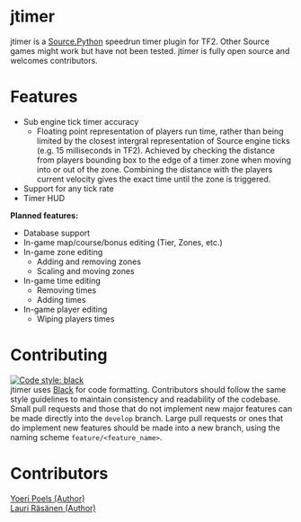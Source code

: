 # jtimer
jtimer is a [Source.Python](https://github.com/Source-Python-Dev-Team/Source.Python) speedrun timer plugin for TF2. Other Source games might work but have not been tested. jtimer is fully open source and welcomes contributors.

# Features
  - Sub engine tick timer accuracy
    - Floating point representation of players run time, rather than being limited by the closest intergral representation of Source engine ticks (e.g. 15 milliseconds in TF2). Achieved by checking the distance from players bounding box to the edge of a timer zone when moving into or out of the zone. Combining the distance with the players current velocity gives the exact time until the zone is triggered. 
  - Support for any tick rate
  - Timer HUD
  
**Planned features:**
  - Database support
  - In-game map/course/bonus editing (Tier, Zones, etc.)
  - In-game zone editing
    - Adding and removing zones
    - Scaling and moving zones
  - In-game time editing
    - Removing times
    - Adding times
  - In-game player editing
    - Wiping players times  

# Contributing
[![Code style: black](https://img.shields.io/badge/code%20style-black-000000.svg)](https://github.com/ambv/black)  
jtimer uses [Black](https://github.com/ambv/black) for code formatting. Contributors should follow the same style guidelines to maintain consistency and readability of the codebase. Small pull requests and those that do not implement new major features can be made directly into the `develop` branch. Large pull requests or ones that do implement new features should be made into a new branch, using the naming scheme `feature/<feature_name>`.

# Contributors
[Yoeri Poels (Author)](https://github.com/yoeripoels)  
[Lauri Räsänen (Author)](https://github.com/laurirasanen)

